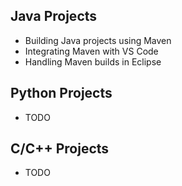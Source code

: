 ## Java Projects
* Building Java projects using Maven
* Integrating Maven with VS Code
* Handling Maven builds in Eclipse

## Python Projects
* TODO

## C/C++ Projects
* TODO
